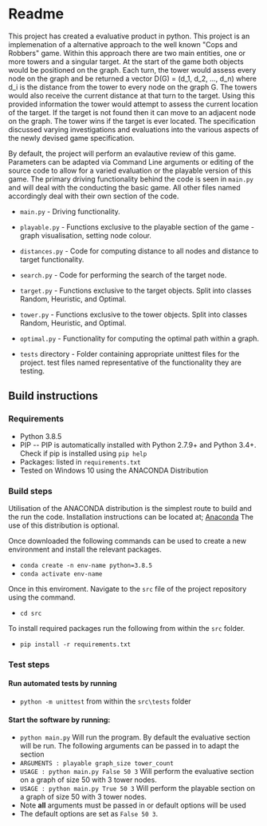 # Readme

This project has created a evaluative product in python. This project is an implemenation of a alternative approach to the well known "Cops and Robbers" game. Within this approach there are two main entities, one or more towers and a singular target. At the start of the game both objects would be positioned on the graph. Each turn, the tower would assess every node on the graph and be returned a vector D(G) = (d_1, d_2, ..., d_n) where d_i is the distance from the tower to every node on the graph G. The towers would also receive the current distance at that turn to the target. Using this provided information the tower would attempt to assess the current location of the target. If the target is not found then it can move to an adjacent node on the graph. The tower wins if the target is ever located. The specification discussed varying investigations and evaluations into the various aspects of the newly devised game specification.

By default, the project will perform an evalautive review of this game. Parameters can be adapted via Command Line arguments or editing of the source code to allow for a varied evaluation or the playable version of this game. The primary driving functionality behind the code is seen in `main.py` and will deal with the conducting the basic game. All other files named accordingly deal with their own section of the code.

* `main.py` - Driving functionality.
* `playable.py` - Functions exclusive to the playable section of the game - graph visualisation, setting node colour.
* `distances.py` - Code for computing distance to all nodes and distance to target functionality.
* `search.py` - Code for performing the search of the target node.
* `target.py` - Functions exclusive to the target objects. Split into classes Random, Heuristic, and Optimal.
* `tower.py` - Functions exclusive to the tower objects. Split into classes Random, Heuristic, and Optimal.
* `optimal.py` - Functionality for computing the optimal path within a graph.

* `tests` directory - Folder containing appropriate unittest files for the project. test files named representative of the functionality they are testing.



## Build instructions
### Requirements
* Python 3.8.5
* PIP -- PIP is automatically installed with Python 2.7.9+ and Python 3.4+. Check if pip is installed using `pip help`
* Packages: listed in `requirements.txt` 
* Tested on Windows 10 using the ANACONDA Distribution

### Build steps

Utilisation of the ANACONDA distribution is the simplest route to build and the run the code. Installation instructions can be located at;
[Anaconda](https://www.anaconda.com/products/individual) The use of this distribution is optional.

Once downloaded the following commands can be used to create a new environment and install the relevant packages.
* `conda create -n env-name python=3.8.5`
* `conda activate env-name`

Once in this enviroment. Navigate to the `src` file of the project repository using the command.
* `cd src`

To install required packages run the following from within the `src` folder.
* `pip install -r requirements.txt`

### Test steps

#### Run automated tests by running 
* `python -m unittest` from within the `src\tests` folder

#### Start the software by running:
* `python main.py` Will run the program. By default the evaluative section will be run. The following arguments can be passed in to adapt the section
* `ARGUMENTS : playable graph_size tower_count`
* `USAGE : python main.py False 50 3` Will perform the evaluative section on a graph of size 50 with 3 tower nodes.
* `USAGE : python main.py True 50 3` Will perform the playable section on a graph of size 50 with 3 tower nodes.
* Note **all** arguments must be passed in or default options will be used
* The default options are set as `False 50 3`.

